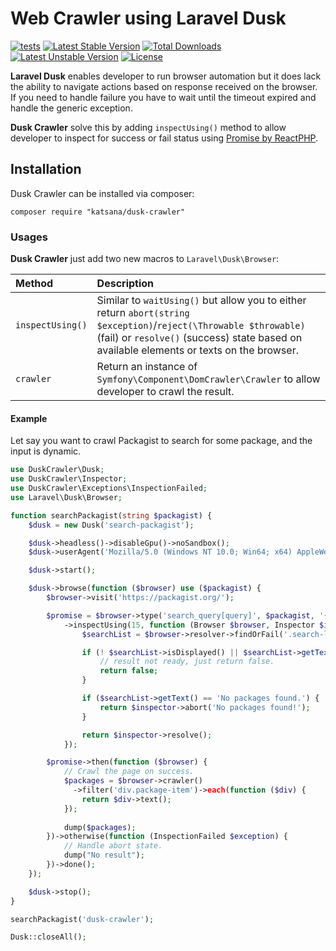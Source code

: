 Web Crawler using Laravel Dusk
===================

[![tests](https://github.com/katsana/dusk-crawler/workflows/tests/badge.svg?branch=master)](https://github.com/katsana/dusk-crawler/actions?query=workflow%3Atests+branch%3Amaster)
[![Latest Stable Version](https://poser.pugx.org/katsana/dusk-crawler/v/stable)](https://packagist.org/packages/katsana/dusk-crawler)
[![Total Downloads](https://poser.pugx.org/katsana/dusk-crawler/downloads)](https://packagist.org/packages/katsana/dusk-crawler)
[![Latest Unstable Version](https://poser.pugx.org/katsana/dusk-crawler/v/unstable)](https://packagist.org/packages/katsana/dusk-crawler)
[![License](https://poser.pugx.org/katsana/dusk-crawler/license)](https://packagist.org/packages/katsana/dusk-crawler)

**Laravel Dusk** enables developer to run browser automation but it does lack the ability to navigate actions based on response received on the browser. If you need to handle failure you have to wait until the timeout expired and handle the generic exception.

**Dusk Crawler** solve this by adding `inspectUsing()` method to allow developer to inspect for success or fail status using [Promise by ReactPHP](https://github.com/reactphp/promise).

## Installation

Dusk Crawler can be installed via composer:

    composer require "katsana/dusk-crawler"

### Usages

**Dusk Crawler** just add two new macros to `Laravel\Dusk\Browser`:

| Method           | Description 
|:-----------------|:------------- 
| `inspectUsing()` | Similar to `waitUsing()` but allow you to either return `abort(string $exception)`/`reject(\Throwable $throwable)` (fail) or `resolve()` (success) state based on available elements or texts on the browser.
| `crawler`        | Return an instance of `Symfony\Component\DomCrawler\Crawler` to allow developer to crawl the result.

#### Example

Let say you want to crawl Packagist to search for some package, and the input is dynamic. 

```php
use DuskCrawler\Dusk;
use DuskCrawler\Inspector;
use DuskCrawler\Exceptions\InspectionFailed;
use Laravel\Dusk\Browser;

function searchPackagist(string $packagist) {
    $dusk = new Dusk('search-packagist');

    $dusk->headless()->disableGpu()->noSandbox();
    $dusk->userAgent('Mozilla/5.0 (Windows NT 10.0; Win64; x64) AppleWebKit/537.36 (KHTML, like Gecko) Chrome/58.0.3029.110 Safari/537.36');

    $dusk->start();

    $dusk->browse(function ($browser) use ($packagist) {
        $browser->visit('https://packagist.org/');

        $promise = $browser->type('search_query[query]', $packagist, '{enter}')
            ->inspectUsing(15, function (Browser $browser, Inspector $inspector) {
                $searchList = $browser->resolver->findOrFail('.search-list');

                if (! $searchList->isDisplayed() || $searchList->getText() == '') {
                    // result not ready, just return false.
                    return false;
                }

                if ($searchList->getText() == 'No packages found.') {
                    return $inspector->abort('No packages found!');
                }

                return $inspector->resolve();
            });

        $promise->then(function ($browser) {
            // Crawl the page on success.
            $packages = $browser->crawler()
              ->filter('div.package-item')->each(function ($div) {
                return $div->text();
            });
      
            dump($packages);
        })->otherwise(function (InspectionFailed $exception) {
            // Handle abort state.
            dump("No result");
        })->done();
    });

    $dusk->stop();
}

searchPackagist('dusk-crawler');

Dusk::closeAll();
```

